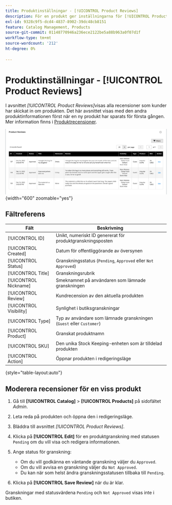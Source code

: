 ```yaml
---
title: Produktinställningar - [!UICONTROL Product Reviews]
description: För en produkt ger inställningarna för [!UICONTROL Product Reviews] åtkomst till inskickade granskningar för produkten och redigerar statusen för väntande granskningar.
exl-id: 9328c9f5-dcd4-4837-8902-39dc48cb8151
feature: Catalog Management, Products
source-git-commit: 01148770946a236ece2122be5a88b963a0f07d1f
workflow-type: tm+mt
source-wordcount: '212'
ht-degree: 0%

---
```


# Produktinställningar - [!UICONTROL Product Reviews]

I avsnittet _[!UICONTROL Product Reviews]_&#x200B;visas alla recensioner som kunder har skickat in om produkten. Det här avsnittet visas med den andra produktinformationen först när en ny produkt har sparats för första gången. Mer information finns i [Produktrecensioner](../merchandising-promotions/product-reviews.md).

![Produktrecensioner](./assets/product-review.png){width="600" zoomable="yes"}

## Fältreferens

| Fält | Beskrivning |
|--- |--- |
| [!UICONTROL ID] | Unikt, numeriskt ID genererat för produktgranskningsposten |
| [!UICONTROL Created] | Datum för offentliggörande av översynen |
| [!UICONTROL Status] | Granskningsstatus (`Pending`, `Approved` eller `Not Approved`) |
| [!UICONTROL Title] | Granskningsrubrik |
| [!UICONTROL Nickname] | Smeknamnet på användaren som lämnade granskningen |
| [!UICONTROL Review] | Kundrecension av den aktuella produkten |
| [!UICONTROL Visibility] | Synlighet i butiksgranskningar |
| [!UICONTROL Type] | Typ av användare som lämnade granskningen (`Guest` eller `Customer`) |
| [!UICONTROL Product] | Granskat produktnamn |
| [!UICONTROL SKU] | Den unika Stock Keeping-enheten som är tilldelad produkten |
| [!UICONTROL Action] | Öppnar produkten i redigeringsläge |

{style="table-layout:auto"}

## Moderera recensioner för en viss produkt

1. Gå till **[!UICONTROL Catalog]** > **[!UICONTROL Products]** på sidofältet _Admin_.

1. Leta reda på produkten och öppna den i redigeringsläge.

1. Bläddra till avsnittet _[!UICONTROL Product Reviews]_.

1. Klicka på **[!UICONTROL Edit]** för en produktgranskning med statusen `Pending` om du vill visa och redigera informationen.

1. Ange status för granskning:

   - Om du vill godkänna en väntande granskning väljer du `Approved`.
   - Om du vill avvisa en granskning väljer du `Not Approved`.
   - Du kan när som helst ändra granskningsstatusen tillbaka till `Pending`.

1. Klicka på **[!UICONTROL Save Review]** när du är klar.

Granskningar med statusvärdena `Pending` och `Not Approved` visas inte i butiken.
